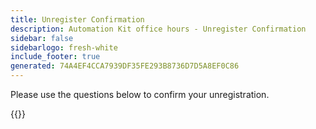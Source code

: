 ```yaml
---
title: Unregister Confirmation
description: Automation Kit office hours - Unregister Confirmation
sidebar: false
sidebarlogo: fresh-white
include_footer: true
generated: 74A4EF4CCA7939DF35FE293B8736D7D5A8EF0C86
---
```


Please use the questions below to confirm your unregistration.

{{<questions name="/content/en-gb/office-hours/unregister-confirm.json" completed="Thank you for completing unregistration confirmation" shownavigationbuttons="false" locale="en-gb">}}
